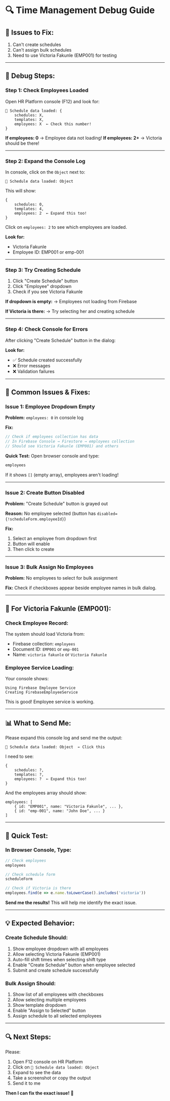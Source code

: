 # 🔍 Time Management Debug Guide

## 🎯 **Issues to Fix:**

1. Can't create schedules
2. Can't assign bulk schedules
3. Need to use Victoria Fakunle (EMP001) for testing

---

## 🧪 **Debug Steps:**

### **Step 1: Check Employees Loaded**

Open HR Platform console (F12) and look for:
```
📅 Schedule data loaded: {
    schedules: X,
    templates: X,
    employees: X  ← Check this number!
}
```

**If employees: 0** → Employee data not loading!
**If employees: 2+** → Victoria should be there!

---

### **Step 2: Expand the Console Log**

In console, click on the `Object` next to:
```
📅 Schedule data loaded: Object
```

This will show:
```
{
    schedules: 0,
    templates: 4,
    employees: 2  ← Expand this too!
}
```

Click on `employees: 2` to see which employees are loaded.

**Look for:**
- Victoria Fakunle
- Employee ID: EMP001 or emp-001

---

### **Step 3: Try Creating Schedule**

1. Click "Create Schedule" button
2. Click "Employee" dropdown
3. Check if you see Victoria Fakunle

**If dropdown is empty:**
→ Employees not loading from Firebase

**If Victoria is there:**
→ Try selecting her and creating schedule

---

### **Step 4: Check Console for Errors**

After clicking "Create Schedule" button in the dialog:

**Look for:**
- ✅ Schedule created successfully
- ❌ Error messages
- ❌ Validation failures

---

## 🔧 **Common Issues & Fixes:**

### **Issue 1: Employee Dropdown Empty**

**Problem:** `employees: 0` in console log

**Fix:**
```javascript
// Check if employees collection has data
// In Firebase Console → Firestore → employees collection
// Should see Victoria Fakunle (EMP001) and others
```

**Quick Test:**
Open browser console and type:
```javascript
employees
```

If it shows `[]` (empty array), employees aren't loading!

---

### **Issue 2: Create Button Disabled**

**Problem:** "Create Schedule" button is grayed out

**Reason:** No employee selected (button has `disabled={!scheduleForm.employeeId}`)

**Fix:**
1. Select an employee from dropdown first
2. Button will enable
3. Then click to create

---

### **Issue 3: Bulk Assign No Employees**

**Problem:** No employees to select for bulk assignment

**Fix:**
Check if checkboxes appear beside employee names in bulk dialog.

---

## 🎯 **For Victoria Fakunle (EMP001):**

### **Check Employee Record:**

The system should load Victoria from:
- Firebase collection: `employees`
- Document ID: `EMP001` or `emp-001`
- Name: `victoria fakunle` or `Victoria Fakunle`

### **Employee Service Loading:**

Your console shows:
```
Using Firebase Employee Service
Creating FirebaseEmployeeService
```

This is good! Employee service is working.

---

## 📊 **What to Send Me:**

Please expand this console log and send me the output:
```
📅 Schedule data loaded: Object  ← Click this
```

I need to see:
```
{
    schedules: ?,
    templates: ?,
    employees: ?  ← Expand this too!
}
```

And the employees array should show:
```
employees: [
    { id: "EMP001", name: "Victoria Fakunle", ... },
    { id: "emp-001", name: "John Doe", ... }
]
```

---

## 🚀 **Quick Test:**

### **In Browser Console, Type:**

```javascript
// Check employees
employees

// Check schedule form
scheduleForm

// Check if Victoria is there
employees.find(e => e.name.toLowerCase().includes('victoria'))
```

**Send me the results!** This will help me identify the exact issue.

---

## 💡 **Expected Behavior:**

### **Create Schedule Should:**
1. Show employee dropdown with all employees
2. Allow selecting Victoria Fakunle (EMP001)
3. Auto-fill shift times when selecting shift type
4. Enable "Create Schedule" button when employee selected
5. Submit and create schedule successfully

### **Bulk Assign Should:**
1. Show list of all employees with checkboxes
2. Allow selecting multiple employees
3. Show template dropdown
4. Enable "Assign to Selected" button
5. Assign schedule to all selected employees

---

## 🔍 **Next Steps:**

Please:
1. Open F12 console on HR Platform
2. Click on `📅 Schedule data loaded: Object`
3. Expand to see the data
4. Take a screenshot or copy the output
5. Send it to me

**Then I can fix the exact issue!** 🎯


